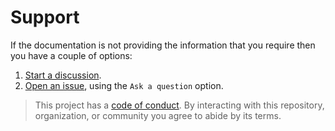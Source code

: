 # Support

If the documentation is not providing the information that you require then you have a couple of options:

1. [Start a discussion](https://github.com/DockerToolbox/rbenv/discussions).
1. [Open an issue](https://github.com/DockerToolbox/rbenv/issues), using the `Ask a question` option.

> This project has a [code of conduct](CODE_OF_CONDUCT.md). By interacting with this repository, organization, or community you agree to abide by its terms.
